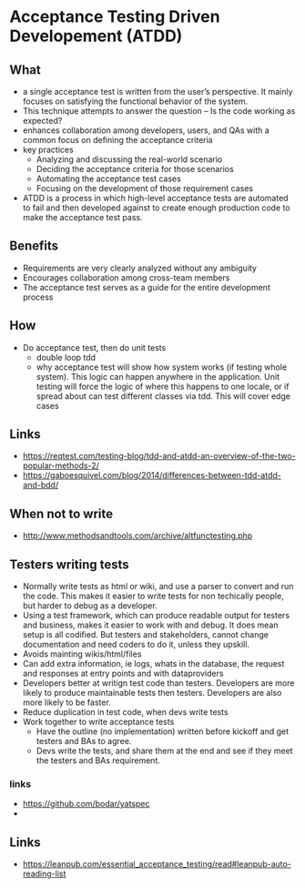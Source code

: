 # Acceptance Testing Driven Developement (ATDD)

## What

- a single acceptance test is written from the user’s perspective. It mainly focuses on satisfying the functional behavior of the system.
- This technique attempts to answer the question – Is the code working as expected?
- enhances collaboration among developers, users, and QAs with a common focus on defining the acceptance criteria
- key practices
  - Analyzing and discussing the real-world scenario
  - Deciding the acceptance criteria for those scenarios
  - Automating the acceptance test cases
  - Focusing on the development of those requirement cases
- ATDD is a process in which high-level acceptance tests are automated to fail and then developed against to create enough production code to make the acceptance test pass.

## Benefits

- Requirements are very clearly analyzed without any ambiguity
- Encourages collaboration among cross-team members
- The acceptance test serves as a guide for the entire development process

## How

- Do acceptance test, then do unit tests
  - double loop tdd
  - why acceptance test will show how system works (if testing whole system). This logic can happen anywhere in the application. Unit testing will force the logic of where this happens to one locale, or if spread about can test different classes via tdd. This will cover edge cases

## Links

- https://reqtest.com/testing-blog/tdd-and-atdd-an-overview-of-the-two-popular-methods-2/
- https://gaboesquivel.com/blog/2014/differences-between-tdd-atdd-and-bdd/

## When not to write

- http://www.methodsandtools.com/archive/altfunctesting.php

## Testers writing tests

- Normally write tests as html or wiki, and use a parser to convert and run the code. This makes it easier to write tests for non techically people, but harder to debug as a developer.
- Using a test framework, which can produce readable output for testers and business, makes it easier to work with and debug. It does mean setup is all codified. But testers and stakeholders, cannot change documentation and need coders to do it, unless they upskill.
- Avoids mainting wikis/html/files
- Can add extra information, ie logs, whats in the database, the request and responses at entry points and with dataproviders
- Developers better at writign test code than testers. Developers are more likely to produce maintainable tests then testers. Developers are also more likely to be faster.
- Reduce duplication in test code, when devs write tests
- Work together to write acceptance tests
  - Have the outline (no implementation) written before kickoff and get testers and BAs to agree.
  - Devs write the tests, and share them at the end and see if they meet the testers and BAs requirement.

### links

- https://github.com/bodar/yatspec
-

## Links

- https://leanpub.com/essential_acceptance_testing/read#leanpub-auto-reading-list
